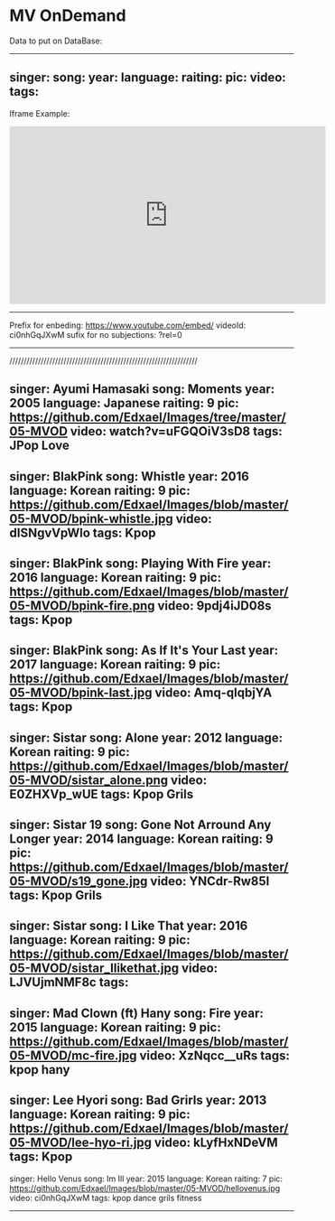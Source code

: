 # MV OnDemand

Data to put on DataBase:

------------------------  

singer:
song:
year:
language:
raiting:
pic:
video:
tags: 
------------------------


Iframe Example:
<iframe width="560" height="315" src="https://www.youtube.com/embed/ci0nhGqJXwM?rel=0" frameborder="0" allowfullscreen></iframe>

********************************
Prefix for enbeding: https://www.youtube.com/embed/
videoId: ci0nhGqJXwM
sufix for no subjections: ?rel=0
********************************   

//////////////////////////////////////////////////////////////////

singer: Ayumi Hamasaki
song: Moments
year: 2005
language: Japanese
raiting: 9
pic: https://github.com/Edxael/Images/tree/master/05-MVOD
video: watch?v=uFGQOiV3sD8
tags: JPop Love
------------------------

singer: BlakPink
song: Whistle
year: 2016
language: Korean
raiting: 9
pic: https://github.com/Edxael/Images/blob/master/05-MVOD/bpink-whistle.jpg
video: dISNgvVpWlo
tags: Kpop
------------------------

singer: BlakPink
song: Playing With Fire
year: 2016
language: Korean
raiting: 9
pic: https://github.com/Edxael/Images/blob/master/05-MVOD/bpink-fire.png
video: 9pdj4iJD08s
tags: Kpop
------------------------

singer: BlakPink
song: As If It's Your Last
year: 2017
language: Korean
raiting: 9
pic: https://github.com/Edxael/Images/blob/master/05-MVOD/bpink-last.jpg
video: Amq-qlqbjYA
tags: Kpop
------------------------

singer: Sistar
song: Alone
year: 2012
language: Korean
raiting: 9
pic: https://github.com/Edxael/Images/blob/master/05-MVOD/sistar_alone.png
video: E0ZHXVp_wUE
tags: Kpop Grils
------------------------

singer: Sistar 19
song: Gone Not Arround Any Longer
year: 2014
language: Korean
raiting: 9
pic: https://github.com/Edxael/Images/blob/master/05-MVOD/s19_gone.jpg
video: YNCdr-Rw85I
tags: Kpop Grils
------------------------

singer: Sistar
song: I Like That
year: 2016
language: Korean
raiting: 9
pic: https://github.com/Edxael/Images/blob/master/05-MVOD/sistar_Ilikethat.jpg
video: LJVUjmNMF8c
tags:
------------------------

singer: Mad Clown (ft) Hany
song: Fire
year: 2015
language: Korean
raiting: 9
pic: https://github.com/Edxael/Images/blob/master/05-MVOD/mc-fire.jpg
video: XzNqcc__uRs
tags: kpop hany
------------------------

singer: Lee Hyori
song: Bad Grirls
year: 2013
language: Korean
raiting: 9
pic: https://github.com/Edxael/Images/blob/master/05-MVOD/lee-hyo-ri.jpg
video: kLyfHxNDeVM
tags: Kpop
------------------------

singer: Hello Venus
song: Im Ill
year: 2015
language: Korean
raiting: 7
pic: https://github.com/Edxael/Images/blob/master/05-MVOD/hellovenus.jpg
video: ci0nhGqJXwM
tags: kpop dance grils fitness

------------------------
